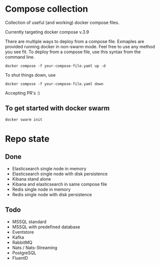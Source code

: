 # Compose collection
Collection of useful (and working) docker compose files.

Currently targeting docker compose v.3.9

There are multiple ways to deploy from a compose file. Exmaples are provided running docker in non-swarm mode. Feel free to use any method you see fit.
To deploy from a compose file, use this syntax from the command line.
```
docker compose -f your-compose-file.yaml up -d
```
To shut things down, use
```
docker compose -f your-compose-file.yaml down
```

Accepting PR's :)

## To get started with docker swarm
```
docker swarm init
```

# Repo state
## Done
* Elasticsearch single node in memory
* Elasticsearch single node with disk persistence
* Kibana stand alone
* Kibana and elasticsearch in same compose file
* Redis single node in memory
* Redis single node with disk persistence

## Todo
* MSSQL standard
* MSSQL with predefined database
* Eventstore
* Kafka
* RabbitMQ
* Nats / Nats-Streaming
* PostgreSQL
* FluentD

